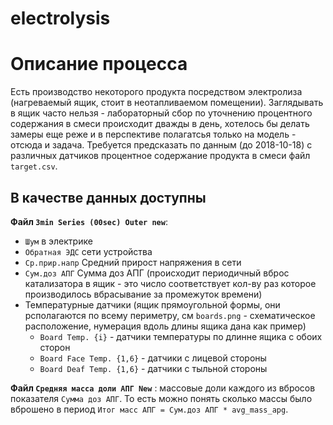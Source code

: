 # electrolysis

# Описание процесса
Есть производство некоторого продукта посредством электролиза (нагреваемый ящик, стоит в неотапливаемом помещении).
Заглядывать в ящик часто нельзя - лабораторный сбор по уточнению процентного содержания в смеси происходит дважды
в день, хотелось бы делать замеры еще реже  и в перспективе полагатсья только на модель - отсюда и задача. 
Требуется предсказать по данным (до 2018-10-18) с различных датчиков процентное содержание продукта в 
смеси файл `target.csv`.
## В качестве данных доступны

**Файл `3min Series (00sec) Outer new`**:

- `Шум` в электрике
- `Обратная ЭДС` сети устройства
- `Ср.прир.напр` Средний прирост напряжения в сети
- `Сум.доз АПГ` Сумма доз АПГ (происходит периодичный вброс катализатора в ящик - это число соответствует 
	кол-ву раз которое производилось вбрасывание за промежуток времени)
- Температурные датчики (ящик прямоугольной формы, они рсполагаются по всему периметру, см `boards.png` - 
		схематическое расположение, нумерация вдоль длины ящика дана как пример)
	- `Board Temp. {i}` - датчики температуры по длинне ящика с обоих сторон
	- `Board Face Temp. {1,6}` - датчики с лицевой стороны
	- `Board Deaf Temp. {1,6}` - датчики с тыльной стороны

**Файл `Средняя масса доли АПГ New`** : массовые доли каждого из вбросов показателя `Сумма доз АПГ`. 
То есть можно понять сколько массы было вброшено в период `Итог масс АПГ = Сум.доз АПГ * avg_mass_apg`.
